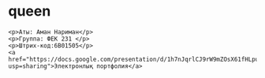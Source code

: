 # queen
<!DOCTYPE html>
<html>
<head>
    <title>Менің портфолием</title>
</head>
<body>

    <p>Аты: Аман Нариман</p>
    <p>Группа: ФЕК 231 </p>
    <p>Штрих-код:6B01505</p>
    <a href="https://docs.google.com/presentation/d/1h7nJqrlCJ9rW9mZOsX61fHLpuZcVLYRoXB_jMp6BgFI/edit?usp=sharing">Электронлық портфолия</a>
</body>
</html>
